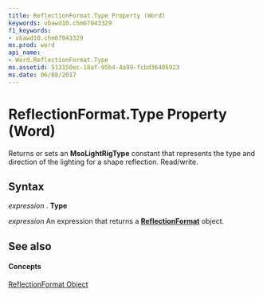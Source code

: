 ```yaml
---
title: ReflectionFormat.Type Property (Word)
keywords: vbawd10.chm67043329
f1_keywords:
- vbawd10.chm67043329
ms.prod: word
api_name:
- Word.ReflectionFormat.Type
ms.assetid: 513150ec-18af-95b4-4a99-fcbd36405923
ms.date: 06/08/2017
---
```



# ReflectionFormat.Type Property (Word)

Returns or sets an **MsoLightRigType** constant that represents the type and direction of the lighting for a shape reflection. Read/write.


## Syntax

 _expression_ . **Type**

 _expression_ An expression that returns a **[ReflectionFormat](reflectionformat-object-word.md)** object.


## See also


#### Concepts


[ReflectionFormat Object](reflectionformat-object-word.md)

